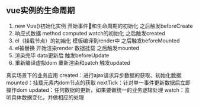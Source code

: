 ## vue实例的生命周期

1. new Vue()初始化实例 开始事件和生命周期的初始化 之后触发beforeCreate
2. 响应式数据 method computed watch的初始化 之后触发created
3. el（挂载节点）的初始化 模板编译到render中 之后触发beforeMounted
4. el被替换 开始渲染render 数据挂载 之后触发mounted
5. 渲染完毕 data更新后 触发beforeUpdate
6. 重新编译虚拟dom 重新渲染和patch 触发updated

真实场景下的业务应用
created：进行ajax请求异步数据的获取、初始化数据
mounted：挂载元素内dom节点的获取
nextTick：针对单一事件更新数据后立即操作dom
updated：任何数据的更新，如果要做统一的业务逻辑处理
watch：监听具体数据变化，并做相应的处理